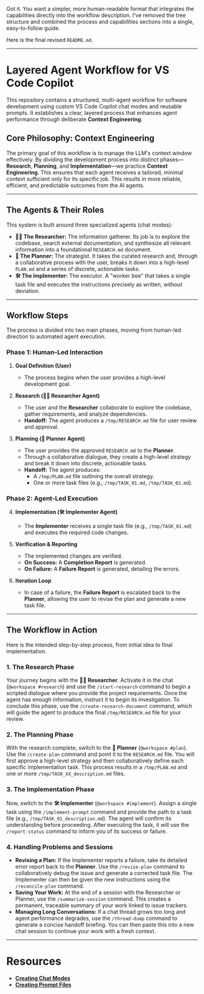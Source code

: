 Got it. You want a simpler, more human-readable format that integrates the capabilities directly into the workflow description. I've removed the tree structure and combined the process and capabilities sections into a single, easy-to-follow guide.

Here is the final revised `README.md`.

-----

# Layered Agent Workflow for VS Code Copilot

This repository contains a structured, multi-agent workflow for software development using custom VS Code Copilot chat modes and reusable prompts. It establishes a clear, layered process that enhances agent performance through deliberate **Context Engineering**.

## Core Philosophy: Context Engineering

The primary goal of this workflow is to manage the LLM's context window effectively. By dividing the development process into distinct phases—**Research**, **Planning**, and **Implementation**—we practice **Context Engineering**. This ensures that each agent receives a tailored, minimal context sufficient only for its specific job. This results in more reliable, efficient, and predictable outcomes from the AI agents.

-----

## The Agents & Their Roles

This system is built around three specialized agents (chat modes):

  * **🧑‍🔬 The Researcher:** The information gatherer. Its job is to explore the codebase, search external documentation, and synthesize all relevant information into a foundational `RESEARCH.md` document.
  * **📝 The Planner:** The strategist. It takes the curated research and, through a collaborative process with the user, breaks it down into a high-level `PLAN.md` and a series of discrete, actionable tasks.
  * **🛠️ The Implementer:** The executor. A "worker bee" that takes a single task file and executes the instructions precisely as written, without deviation.

-----

## Workflow Steps

The process is divided into two main phases, moving from human-led direction to automated agent execution.

### Phase 1: Human-Led Interaction

1.  **Goal Definition (User)**
    *   The process begins when the user provides a high-level development goal.

2.  **Research (🧑‍🔬 Researcher Agent)**
    *   The user and the **Researcher** collaborate to explore the codebase, gather requirements, and analyze dependencies.
    *   **Handoff:** The agent produces a `/tmp/RESEARCH.md` file for user review and approval.

3.  **Planning (📝 Planner Agent)**
    *   The user provides the approved `RESEARCH.md` to the **Planner**.
    *   Through a collaborative dialogue, they create a high-level strategy and break it down into discrete, actionable tasks.
    *   **Handoff:** The agent produces:
        *   A `/tmp/PLAN.md` file outlining the overall strategy.
        *   One or more task files (e.g., `/tmp/TASK_01.md`, `/tmp/TASK_02.md`).

### Phase 2: Agent-Led Execution

4.  **Implementation (🛠️ Implementer Agent)**
    *   The **Implementer** receives a single task file (e.g., `/tmp/TASK_01.md`) and executes the required code changes.

5.  **Verification & Reporting**
    *   The implemented changes are verified.
    *   **On Success:** A **Completion Report** is generated.
    *   **On Failure:** A **Failure Report** is generated, detailing the errors.

6.  **Iteration Loop**
    *   In case of a failure, the **Failure Report** is escalated back to the **Planner**, allowing the user to revise the plan and generate a new task file.

-----

## The Workflow in Action

Here is the intended step-by-step process, from initial idea to final implementation.

### 1\. The Research Phase

Your journey begins with the **🧑‍🔬 Researcher**. Activate it in the chat (`@workspace #research`) and use the `/start-research` command to begin a scripted dialogue where you provide the project requirements. Once the agent has enough information, instruct it to begin its investigation. To conclude this phase, use the `/create-research-document` command, which will guide the agent to produce the final `/tmp/RESEARCH.md` file for your review.

### 2\. The Planning Phase

With the research complete, switch to the **📝 Planner** (`@workspace #plan`). Use the `/create-plan` command and point it to the `RESEARCH.md` file. You will first approve a high-level strategy and then collaboratively define each specific implementation task. This process results in a `/tmp/PLAN.md` and one or more `/tmp/TASK_XX_description.md` files.

### 3\. The Implementation Phase

Now, switch to the **🛠️ Implementer** (`@workspace #implement`). Assign a single task using the `/implement-prompt` command and provide the path to a task file (e.g., `/tmp/TASK_01_description.md`). The agent will confirm its understanding before proceeding. After executing the task, it will use the `/report-status` command to inform you of its success or failure.

### 4\. Handling Problems and Sessions

  * **Revising a Plan:** If the Implementer reports a failure, take its detailed error report back to the **Planner**. Use the `/revise-plan` command to collaboratively debug the issue and generate a corrected task file. The Implementer can then be given the new instructions using the `/reconcile-plan` command.
  * **Saving Your Work:** At the end of a session with the Researcher or Planner, use the `/summarize-session` command. This creates a permanent, traceable summary of your work linked to issue trackers.
  * **Managing Long Conversations:** If a chat thread grows too long and agent performance degrades, use the `/thread-dump` command to generate a concise handoff briefing. You can then paste this into a new chat session to continue your work with a fresh context.

-----

# Resources

  * [**Creating Chat Modes**](https://code.visualstudio.com/docs/copilot/customization/custom-chat-modes)
  * [**Creating Prompt Files**](https://code.visualstudio.com/docs/copilot/customization/prompt-files)